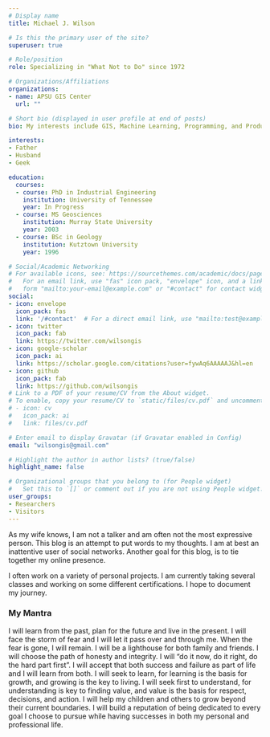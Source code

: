 ```yaml
---
# Display name
title: Michael J. Wilson

# Is this the primary user of the site?
superuser: true

# Role/position
role: Specializing in "What Not to Do" since 1972

# Organizations/Affiliations
organizations:
- name: APSU GIS Center
  url: ""

# Short bio (displayed in user profile at end of posts)
bio: My interests include GIS, Machine Learning, Programming, and Productivity.

interests:
- Father
- Husband
- Geek

education:
  courses:
  - course: PhD in Industrial Engineering
    institution: University of Tennessee
    year: In Progress
  - course: MS Geosciences
    institution: Murray State University
    year: 2003
  - course: BSc in Geology
    institution: Kutztown University
    year: 1996

# Social/Academic Networking
# For available icons, see: https://sourcethemes.com/academic/docs/page-builder/#icons
#   For an email link, use "fas" icon pack, "envelope" icon, and a link in the
#   form "mailto:your-email@example.com" or "#contact" for contact widget.
social:
- icon: envelope
  icon_pack: fas
  link: '/#contact'  # For a direct email link, use "mailto:test@example.org".
- icon: twitter
  icon_pack: fab
  link: https://twitter.com/wilsongis
- icon: google-scholar
  icon_pack: ai
  link: https://scholar.google.com/citations?user=fywAq6AAAAAJ&hl=en
- icon: github
  icon_pack: fab
  link: https://github.com/wilsongis
# Link to a PDF of your resume/CV from the About widget.
# To enable, copy your resume/CV to `static/files/cv.pdf` and uncomment the lines below.
# - icon: cv
#   icon_pack: ai
#   link: files/cv.pdf

# Enter email to display Gravatar (if Gravatar enabled in Config)
email: "wilsongis@gmail.com"

# Highlight the author in author lists? (true/false)
highlight_name: false

# Organizational groups that you belong to (for People widget)
#   Set this to `[]` or comment out if you are not using People widget.
user_groups:
- Researchers
- Visitors
---
```


As my wife knows, I am not a talker and am often not the most expressive person. This blog is an attempt to put words to my thoughts. I am at best an inattentive user of social networks. Another goal for this blog, is to tie together my online presence.

I often work on a variety of personal projects. I am currently taking several classes and working on some different certifications. I hope to document my journey.

### My Mantra

I will learn from the past, plan for the future and live in the present. I will face the storm of fear and I will let it pass over and through me. When the fear is gone, I will remain. I will be a lighthouse for both family and friends. I will choose the path of honesty and integrity. I will “do it now, do it right, do the hard part first”. I will accept that both success and failure as part of life and I will learn from both. I will seek to learn, for learning is the basis for growth, and growing is the key to living. I will seek first to understand, for understanding is key to finding value, and value is the basis for respect, decisions, and action. I will help my children and others to grow beyond their current boundaries. I will build a reputation of being dedicated to every goal I choose to pursue while having successes in both my personal and professional life.

